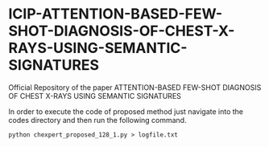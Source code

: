 # ICIP-ATTENTION-BASED-FEW-SHOT-DIAGNOSIS-OF-CHEST-X-RAYS-USING-SEMANTIC-SIGNATURES
Official Repository of the paper ATTENTION-BASED FEW-SHOT DIAGNOSIS OF CHEST X-RAYS USING SEMANTIC SIGNATURES

In order to execute the code of proposed method just navigate into the codes directory and then run the following command.

```
python chexpert_proposed_128_1.py > logfile.txt
```

